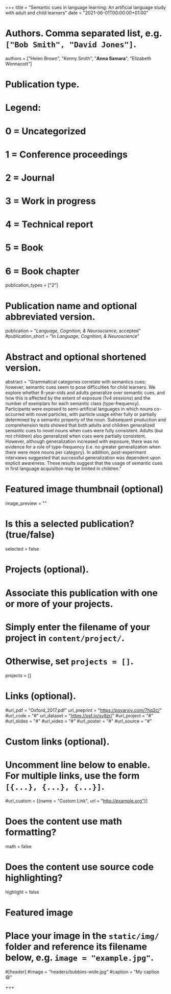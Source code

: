 +++
title = "Semantic cues in language learning: An artificial language study with adult and child learners"
date = "2021-06-01T00:00:00+01:00"

# Authors. Comma separated list, e.g. `["Bob Smith", "David Jones"]`.
authors = ["Helen Brown", "Kenny Smith", "**Anna Samara**", "Elizabeth Wonnacott"]

# Publication type.
# Legend:
# 0 = Uncategorized
# 1 = Conference proceedings
# 2 = Journal
# 3 = Work in progress
# 4 = Technical report
# 5 = Book
# 6 = Book chapter
publication_types = ["2"]

# Publication name and optional abbreviated version.
publication = "*Language, Cognition, & Neuroscience*, accepted"
#publication_short = "In *Language, Cognition, & Neuroscience*"

# Abstract and optional shortened version.
abstract = "Grammatical categories correlate with semantics cues; however, semantic cues seem to pose difficulties for child learners. We explore whether 6-year-olds and adults generalize over semantic cues, and how this is affected by the extent of exposure (1v4 sessions) and the number of exemplars for each semantic class (type-frequency). Participants were exposed to semi-artificial languages in which nouns co-occurred with novel particles, with particle usage either fully or partially determined by a semantic property of the noun. Subsequent production and comprehension tests showed that both adults and children generalized semantic cues to novel nouns when cues were fully consistent. Adults (but not children) also generalized when cues were partially consistent. However, although generalization increased with exposure, there was no evidence for a role of type-frequency (i.e. no greater generalization when there were more nouns per category). In addition, post-experiment interviews suggested that successful generalization was dependent upon explicit awareness. These results suggest that the usage of semantic cues in first language acquisition may be limited in children."

# Featured image thumbnail (optional)
image_preview = ""

# Is this a selected publication? (true/false)
selected = false

# Projects (optional).
#   Associate this publication with one or more of your projects.
#   Simply enter the filename of your project in `content/project/`.
#   Otherwise, set `projects = []`.
projects = []

# Links (optional).
#url_pdf = "Oxford_2017.pdf"
url_preprint = "https://psyarxiv.com/7hq2c/"
#url_code = "#"
url_dataset = "https://osf.io/sy8zr/"
#url_project = "#"
#url_slides = "#"
#url_video = "#"
#url_poster = "#"
#url_source = "#"

# Custom links (optional).
#   Uncomment line below to enable. For multiple links, use the form `[{...}, {...}, {...}]`.
#url_custom = [{name = "Custom Link", url = "http://example.org"}]

# Does the content use math formatting?
math = false

# Does the content use source code highlighting?
highlight = false

# Featured image
# Place your image in the `static/img/` folder and reference its filename below, e.g. `image = "example.jpg"`.
#[header]
#image = "headers/bubbles-wide.jpg"
#caption = "My caption :smile:"

+++
